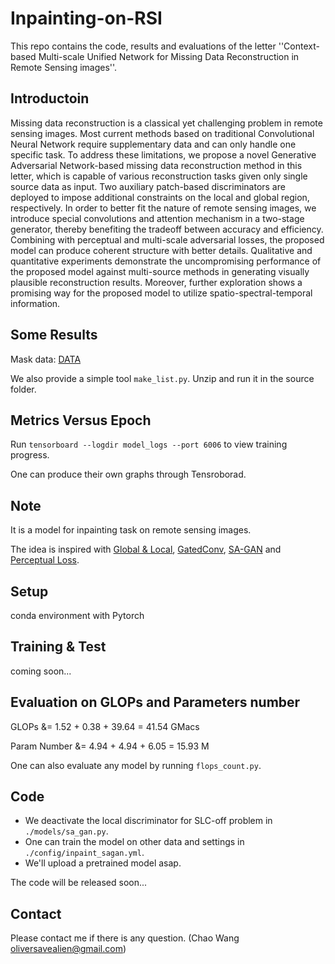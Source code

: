 # Inpainting-on-RSI
This repo contains the code, results and evaluations of the letter ''Context-based Multi-scale Unified Network for Missing Data Reconstruction in Remote Sensing images''.

## Introductoin
Missing data reconstruction is a classical yet challenging problem in remote sensing images. Most current methods based on traditional Convolutional Neural Network require supplementary data and can only handle one specific task. To address these limitations, we propose a novel Generative Adversarial Network-based missing data reconstruction method in this letter, which is capable of various reconstruction tasks given only single source data as input. Two auxiliary patch-based discriminators are deployed to impose additional constraints on the local and global region, respectively. In order to better fit the nature of remote sensing images, we introduce special convolutions and attention mechanism in a two-stage generator, thereby benefiting the tradeoff between accuracy and efficiency. Combining with perceptual and multi-scale adversarial losses, the proposed model can produce coherent structure with better details. Qualitative and quantitative experiments demonstrate the uncompromising performance of the proposed model against multi-source methods in generating visually plausible reconstruction results. Moreover, further exploration shows a promising way for the proposed model to utilize spatio-spectral-temporal information.

## Some Results
Mask data: [DATA](https://drive.google.com/file/d/1p0Q1DO7J8Igj4-DZRonQhQOL2LsPGrD5/view?usp=sharing)

We also provide a simple tool `make_list.py`. Unzip and run it in the source folder.

## Metrics Versus Epoch
Run `tensorboard --logdir model_logs --port 6006` to view training progress.

One can produce their own graphs through Tensroborad.

## Note
It is a model for inpainting task on remote sensing images. 

The idea is inspired with [Global & Local](https://dl.acm.org/doi/abs/10.1145/3072959.3073659), [GatedConv](https://arxiv.org/abs/1806.03589), [SA-GAN](http://proceedings.mlr.press/v97/zhang19d/zhang19d.pdf) and [Perceptual Loss](https://arxiv.org/abs/1603.08155).

## Setup
conda environment with Pytorch

## Training & Test
coming soon...

## Evaluation on GLOPs and Parameters number
GLOPs &= 1.52 + 0.38 + 39.64 = 41.54 GMacs

Param Number &= 4.94 + 4.94 + 6.05 = 15.93 M 

One can also evaluate any model by running `flops_count.py`.

## Code
* We deactivate the local discriminator for SLC-off problem in `./models/sa_gan.py`. 
* One can train the model on other data and settings in `./config/inpaint_sagan.yml`.
* We'll upload a pretrained model asap.

The code will be released soon... 

## Contact
Please contact me if there is any question. (Chao Wang oliversavealien@gmail.com)
